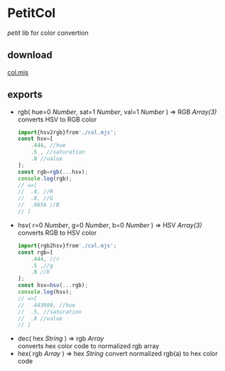 # PetitCol
*petit* lib for color convertion

## download
[col.mjs](../col.mjs)

## exports
- rgb( hue=0 *Number*, sat=1 *Number*, val=1 *Number* ) => RGB *Array(3)*  
	converts HSV to RGB color
	```js
	import{hsv2rgb}from'./col.mjs';
	const hsv=[
		.444, //hue
		.5 , //saturation
		.8 //value
	];
	const rgb=rgb(...hsv);
	console.log(rgb);
	// =>[
	// 	.4, //R
	// 	.8, //G
	// 	.6656 //B
	// ]
	```
- hsv( r=0 *Number*, g=0 *Number*, b=0 *Number* ) => HSV *Array(3)*  
	converts RGB to HSV color
	```js
	import{rgb2hsv}from'./col.mjs';
	const rgb=[
		.444, //r
		.5 ,//g
		.8 //b
	];
	const hsv=hsv(...rgb);
	console.log(hsv);
	// =>[
	// 	.443999, //hue
	// 	.5, //saturation
	// 	.8 //value
	// ]
	```
- dec( hex *String* ) => rgb *Array*  
	converts hex color code to normalized rgb array
- hex( rgb *Array* ) => hex *String*
	convert normalized rgb(a) to hex color code